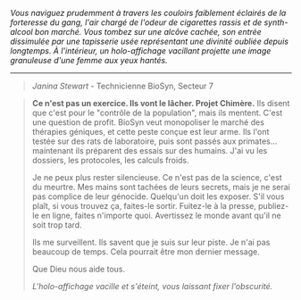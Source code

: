_Vous naviguez prudemment à travers les couloirs faiblement éclairés de la forteresse du gang, l'air chargé de l'odeur de cigarettes rassis et de synth-alcool bon marché. Vous tombez sur une alcôve cachée, son entrée dissimulée par une tapisserie usée représentant une divinité oubliée depuis longtemps. À l'intérieur, un holo-affichage vacillant projette une image granuleuse d'une femme aux yeux hantés._

---

> _Janina Stewart_ - Technicienne BioSyn, Secteur 7

> **Ce n'est pas un exercice. Ils vont le lâcher. Projet Chimère.** Ils disent que c'est pour le "contrôle de la population", mais ils mentent. C'est une question de profit. BioSyn veut monopoliser le marché des thérapies géniques, et cette peste conçue est leur arme. Ils l'ont testée sur des rats de laboratoire, puis sont passés aux primates... maintenant ils préparent des essais sur des humains. J'ai vu les dossiers, les protocoles, les calculs froids.
>
> Je ne peux plus rester silencieuse. Ce n'est pas de la science, c'est du meurtre. Mes mains sont tachées de leurs secrets, mais je ne serai pas complice de leur génocide. Quelqu'un doit les exposer. S'il vous plaît, si vous trouvez ça, faites-le sortir. Fuitez-le à la presse, publiez-le en ligne, faites n'importe quoi. Avertissez le monde avant qu'il ne soit trop tard.
>
> Ils me surveillent. Ils savent que je suis sur leur piste. Je n'ai pas beaucoup de temps. Cela pourrait être mon dernier message.
>
> Que Dieu nous aide tous.
>
> _L'holo-affichage vacille et s'éteint, vous laissant fixer l'obscurité._

